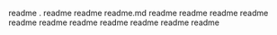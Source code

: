 readme
.
readme
readme
readme.md
readme
readme
readme
readme
readme
readme
readme
readme
readme
readme
readme
